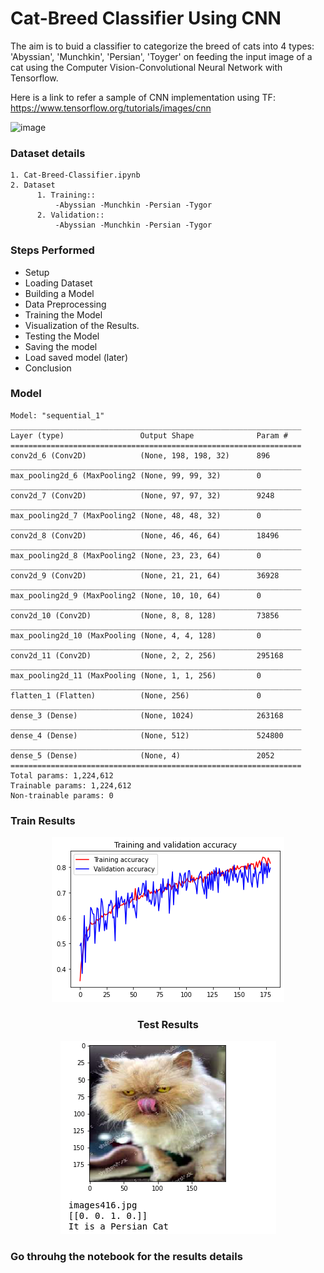 
# Cat-Breed Classifier Using CNN

 The aim is to buid a classifier to categorize the breed of cats into 4 types:   'Abyssian',   'Munchkin',    'Persian',   'Toyger' on feeding the input image of a cat using the Computer Vision-Convolutional Neural Network with Tensorflow.

Here is a link to refer a sample of CNN implementation using TF: https://www.tensorflow.org/tutorials/images/cnn

![image](https://live.staticflickr.com/2866/10530413614_e72413d57c_b.jpg)

### Dataset details

    1. Cat-Breed-Classifier.ipynb
    2. Dataset
          1. Training:: 
              -Abyssian -Munchkin -Persian -Tygor
          2. Validation::
              -Abyssian -Munchkin -Persian -Tygor
### Steps Performed

- Setup
- Loading Dataset      
- Building a Model
- Data Preprocessing
- Training the Model
- Visualization of the Results.
- Testing the Model
- Saving the model
- Load saved model (later) 
- Conclusion 


### Model
    
    Model: "sequential_1"
    _________________________________________________________________
    Layer (type)                 Output Shape              Param #   
    =================================================================
    conv2d_6 (Conv2D)            (None, 198, 198, 32)      896       
    _________________________________________________________________
    max_pooling2d_6 (MaxPooling2 (None, 99, 99, 32)        0         
    _________________________________________________________________
    conv2d_7 (Conv2D)            (None, 97, 97, 32)        9248      
    _________________________________________________________________
    max_pooling2d_7 (MaxPooling2 (None, 48, 48, 32)        0         
    _________________________________________________________________
    conv2d_8 (Conv2D)            (None, 46, 46, 64)        18496     
    _________________________________________________________________
    max_pooling2d_8 (MaxPooling2 (None, 23, 23, 64)        0         
    _________________________________________________________________
    conv2d_9 (Conv2D)            (None, 21, 21, 64)        36928     
    _________________________________________________________________
    max_pooling2d_9 (MaxPooling2 (None, 10, 10, 64)        0         
    _________________________________________________________________
    conv2d_10 (Conv2D)           (None, 8, 8, 128)         73856     
    _________________________________________________________________
    max_pooling2d_10 (MaxPooling (None, 4, 4, 128)         0         
    _________________________________________________________________
    conv2d_11 (Conv2D)           (None, 2, 2, 256)         295168    
    _________________________________________________________________
    max_pooling2d_11 (MaxPooling (None, 1, 1, 256)         0         
    _________________________________________________________________
    flatten_1 (Flatten)          (None, 256)               0         
    _________________________________________________________________
    dense_3 (Dense)              (None, 1024)              263168    
    _________________________________________________________________
    dense_4 (Dense)              (None, 512)               524800    
    _________________________________________________________________
    dense_5 (Dense)              (None, 4)                 2052      
    =================================================================
    Total params: 1,224,612
    Trainable params: 1,224,612
    Non-trainable params: 0
    
### Train Results
<div align="center">
<img src='res.png'></img>

### Test Results
<img src='res2.png'></img>
</div>
      
### Go throuhg the notebook for the results details


```
